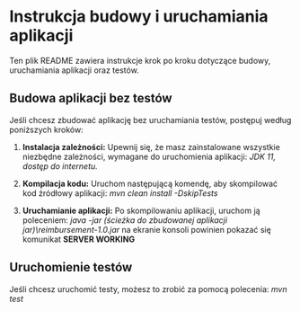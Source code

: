 # Instrukcja budowy i uruchamiania aplikacji

Ten plik README zawiera instrukcje krok po kroku dotyczące budowy, uruchamiania aplikacji oraz testów.

## Budowa aplikacji bez testów

Jeśli chcesz zbudować aplikację bez uruchamiania testów, postępuj według poniższych kroków:

1. **Instalacja zależności:** Upewnij się, że masz zainstalowane wszystkie niezbędne zależności, wymagane do uruchomienia aplikacji:
*JDK 11, dostęp do internetu.*


2. **Kompilacja kodu:** Uruchom następującą komendę, aby skompilować kod źródłowy aplikacji:
*mvn clean install -DskipTests*


3. **Uruchamianie aplikacji:** Po skompilowaniu aplikacji, uruchom ją poleceniem:
*java -jar (ścieżka do zbudowanej aplikacji jar)\reimbursement-1.0.jar*
na ekranie konsoli powinien pokazać się komunikat **SERVER WORKING**
## Uruchomienie testów

Jeśli chcesz uruchomić testy, możesz to zrobić za pomocą polecenia:
*mvn test*

